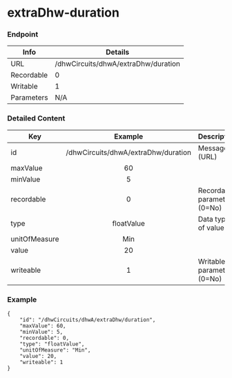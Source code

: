 # extraDhw-duration



### Endpoint

| Info  | Details |
| ------------- | ------------- |
| URL   | /dhwCircuits/dhwA/extraDhw/duration   |
| Recordable   | 0   |
| Writable   | 1   |
| Parameters  | N/A  |

### Detailed Content

|  Key  | Example | Description |
| ------------- | :------: | ------------------------------ |
|  id | /dhwCircuits/dhwA/extraDhw/duration | Message ID (URL) |
|  maxValue | 60 |  |
|  minValue | 5 |  |
|  recordable | 0 | Recordable parameter (0=No) |
|  type | floatValue | Data type of value |
|  unitOfMeasure | Min |  |
|  value | 20 |  |
|  writeable | 1 | Writable parameter (0=No) |



### Example
```
{
    "id": "/dhwCircuits/dhwA/extraDhw/duration",
    "maxValue": 60,
    "minValue": 5,
    "recordable": 0,
    "type": "floatValue",
    "unitOfMeasure": "Min",
    "value": 20,
    "writeable": 1
}
```
